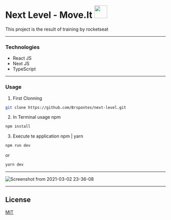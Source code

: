# Next Level - Move.It <img src="https://cdn4.iconfinder.com/data/icons/logos-3/600/React.js_logo-512.png"  width="40rem"/>

This project is the result of training by rocketseat
<hr />
<h3>Technologies</h3>
<ul>
  <li>React JS</li>
  <li>Next JS</li>
  <li>TypeScript</li>
</ul>
<hr />
<h3>Usage</h3>

1. First Clonning
```bash
git clone https://github.com/Brspontes/next-level.git
```

2. In Terminal usage npm
```bash
npm install
```
3. Execute te application npm | yarn
```bash
npm run dev
```
or
```bash
yarn dev
```
<hr />

![Screenshot from 2021-03-02 23-36-08](https://user-images.githubusercontent.com/14333695/109743903-35ae2d80-7bb0-11eb-9fe6-7acbc41ce3ea.png)
<hr />

## License
[MIT](https://choosealicense.com/licenses/mit/)
